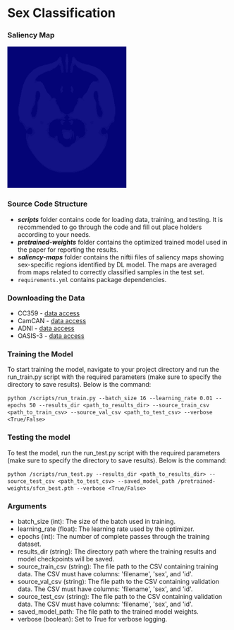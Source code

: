 # Sex Classification
### Saliency Map
![](https://github.com/mahsadibaji/sex-differences-brain-dl/blob/main/tiv-saliency-map.gif)
### Source Code Structure
- ***scripts*** folder contains code for loading data, training, and testing. It is recommended to go through the code and fill out place holders according to your needs.
- ***pretrained-weights*** folder contains the optimized trained model used in the paper for reporting the results.
- ***saliency-maps*** folder contains the niftii files of saliency maps showing sex-specific regions identified by DL model. The maps are averaged from maps related to correctly classified samples in the test set.
- `requirements.yml` contains package dependencies.
  
### Downloading the Data
- CC359 - [data access](https://www.ccdataset.com/download)
- CamCAN - [data access](https://camcan-archive.mrc-cbu.cam.ac.uk/dataaccess/)
- ADNI - [data access](https://adni.loni.usc.edu/data-samples/access-data/)
- OASIS-3 - [data access](https://www.oasis-brains.org/#data)
### Training the Model
To start training the model, navigate to your project directory and run the run_train.py script with the required parameters (make sure to specify the directory to save results). Below is the command:
```
python /scripts/run_train.py --batch_size 16 --learning_rate 0.01 --epochs 50 --results_dir <path_to_results_dir> --source_train_csv <path_to_train_csv> --source_val_csv <path_to_test_csv> --verbose <True/False>
```

### Testing the model
To test the model, run the run_test.py script with the required parameters (make sure to specify the directory to save results). Below is the command:
```
python /scripts/run_test.py --results_dir <path_to_results_dir> --source_test_csv <path_to_test_csv> --saved_model_path /pretrained-weights/sfcn_best.pth --verbose <True/False>
```

### Arguments
- batch_size (int): The size of the batch used in training.
- learning_rate (float): The learning rate used by the optimizer.
- epochs (int): The number of complete passes through the training dataset.
- results_dir (string): The directory path where the training results and model checkpoints will be saved.
- source_train_csv (string): The file path to the CSV containing training data. The CSV must have columns: 'filename', 'sex', and 'id'.
- source_val_csv (string): The file path to the CSV containing validation data. The CSV must have columns: 'filename', 'sex', and 'id'.
- source_test_csv (string): The file path to the CSV containing validation data. The CSV must have columns: 'filename', 'sex', and 'id'.
- saved_model_path: The file path to the trained model weights.
- verbose (boolean): Set to True for verbose logging.

